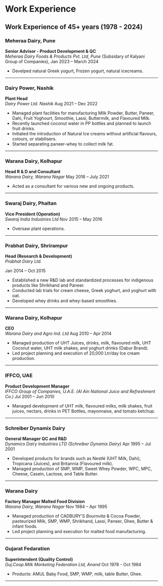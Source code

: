 # Work Experience

## Work Experience of 45+ years (1978 - 2024)

### Meheraa Dairy, Pune
**Senior Advisor - Product Development & QC**  
*Meheraa Dairy Foods & Products Pvt. Ltd, Pune* 
(Subsidary of Kalyani Group of Companies),
Jan 2023 – March 2024

- Develped natural Greek yogurt, Frozen yogurt, natural icecreams.

---

### Dairy Power, Nashik
**Plant Head**  
*Dairy Power Ltd. Nashik*
Aug 2021 – Dec 2022

- Managed plant facilities for manufacturing Milk Powder, Butter, Paneer, Dahi, Fruit Yoghourt, Smoothie, Lassi, Buttermilk, and Flavoured Milk.
- Recently launched coconut water in PP bottles and planned to launch fruit drinks.
- Initiated the introduction of Natural Ice creams without artificial flavours, colours, or stabilisers.
- Started separating paneer-whey to collect milk fat.

---

### Warana Dairy, Kolhapur
**Head R & D and Consultant**  
*Warana Dairy, Warana Nagar*
May 2016 – July 2021

- Acted as a consultant for various new and ongoing products.

---

### Swaraj Dairy, Phaltan 
**Vice President (Operation)**  
*Swaraj India Industries Ltd*
Nov 2015 – May 2016

- Oversaw plant operations.

---

### Prabhat Dairy, Shrirampur 
**Head (Research & Development)**  
*Prabhat Dairy Ltd.*

Jan 2014 – Oct 2015

- Established a new R&D lab and standardized processes for indigenous products like Shrikhand and Paneer.
- Conducted lab trials for cream cheese, Greek yoghurt, and yoghurt with oat.
- Developed whey drinks and whey-based smoothies.

---

### Warana Dairy, Kolhapur
**CEO**  
*Warana Dairy and Agro Ind. Ltd*
Aug 2010 – Apr 2014

- Managed production of UHT Juices, drinks, milk, flavoured milk, UHT Coconut water, UHT milk shakes, and yoghurt drinks (Dabur Brand).
- Led project planning and execution of 20,000 Ltr/day Ice cream production.

---

### IFFCO, UAE
**Product Development Manager**  
*IFFCO Group of Companies, U.A.E. (Al Ain National Juice and Refreshment Co.)*
Jul 2001 – Jun 2010

- Managed development of UHT milk, flavoured milks, milk shakes, fruit juices, nectars, drinks in PET Bottles, mayonnaise, and tomato ketchup.

---

### Schreiber Dynamix Dairy
**General Manager QC and R&D**  
*Dynamics Dairy Industries LTD (Schreiber Dynamix Dairy)*
Apr 1995 – Jul 2001

- Developed products for brands such as Nestlé (UHT Milk, Dahi), Tropicana (Juices), and Britannia (Flavoured milk).
- Managed production of SMP, WMP, Sweet Whey Powder, WPC, MPC, Cheese, Casein, Lactose, and Table Butter.

---

### Warana Dairy
**Factory Manager Malted Food Division**  
*Warana Dairy, Warana Nagar*
Nov 1984 – Apr 1995

- Managed production of CADBURY'S *Bournvita* & Cocoa Powder, pasteurized Milk, SMP, WMP, Shrikhand, Lassi, Paneer, Ghee, Butter & infant foods.
- Led project planning and execution for malted food manufacturing.

---

### Gujarat Fedaration
**Superintendent (Quality Control)**  
*Guj.Coop.Milk Marketing Federation Ltd, Anand*
Oct 1978 - Oct 1984

- Products: AMUL Baby Food, SMP, WMP, milk, table Butter, Ghee.

---
